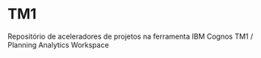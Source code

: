 # TM1
Repositório de aceleradores de projetos na ferramenta IBM Cognos TM1 / Planning Analytics Workspace
